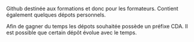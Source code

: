 Github destinée aux formations et donc pour les formateurs.
Contient également quelques dépots personnels.

Afin de gagner du temps les dépots souhaitée possède un préfixe CDA.
Il est possible que certain dépôt évolue avec le temps.
